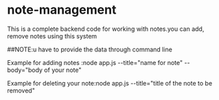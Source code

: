 # note-management
This is a complete backend code for working with notes.you can add, remove notes using this system

##NOTE:u have to provide the data through command line

Example for adding notes :node app.js --title="name for note" --body="body of your note"

Example for deleting your note:node app.js --title="title of the note to be removed"